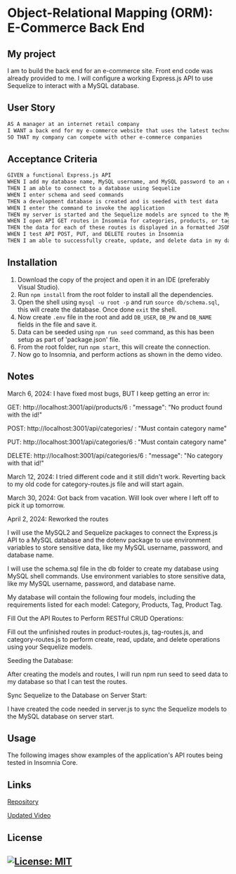 # Object-Relational Mapping (ORM): E-Commerce Back End

## My project

I am to build the back end for an e-commerce site. Front end code was already provided to me. I will configure a working Express.js API to use Sequelize to interact with a MySQL database.


## User Story

```md
AS A manager at an internet retail company
I WANT a back end for my e-commerce website that uses the latest technologies
SO THAT my company can compete with other e-commerce companies
```

## Acceptance Criteria

```md
GIVEN a functional Express.js API
WHEN I add my database name, MySQL username, and MySQL password to an environment variable file
THEN I am able to connect to a database using Sequelize
WHEN I enter schema and seed commands
THEN a development database is created and is seeded with test data
WHEN I enter the command to invoke the application
THEN my server is started and the Sequelize models are synced to the MySQL database
WHEN I open API GET routes in Insomnia for categories, products, or tags
THEN the data for each of these routes is displayed in a formatted JSON
WHEN I test API POST, PUT, and DELETE routes in Insomnia
THEN I am able to successfully create, update, and delete data in my database
```

## Installation

1. Download the copy of the project and open it in an IDE (preferably Visual Studio).
2. Run `npm install` from the root folder to install all the dependencies.
3. Open the shell using `mysql -u root -p` and run `source db/schema.sql`, this will create the database. Once done `exit` the shell.
4. Now create `.env` file in the root and add `DB_USER`, `DB_PW` and `DB_NAME` fields in the file and save it.
5. Data can be seeded using `npm run seed` command, as this has been setup as part of 'package.json' file.
7. From the root folder, run `npm start`, this will create the connection.
8. Now go to Insomnia, and perform actions as shown in the demo video.


## Notes

March 6, 2024: I have fixed most bugs, BUT I keep getting an error in:

GET: http://localhost:3001/api/products/6 : "message": "No product found with the id!"

POST: http://localhost:3001/api/categories/ : "Must contain category name"

PUT: http://localhost:3001/api/categories/6 : "Must contain category name"

DELETE: http://localhost:3001/api/categories/6 : "message": "No category with that id!"

March 12, 2024: I tried different code and it still didn't work. Reverting back to my old code for category-routes.js file and will start again. 

March 30, 2024: Got back from vacation. Will look over where I left off to pick it up tomorrow.

April 2, 2024: Reworked the routes

I will use the MySQL2 and Sequelize packages to connect the Express.js API to a MySQL database and the dotenv package to use environment variables to store sensitive data, like my MySQL username, password, and database name.

I will use the schema.sql file in the db folder to create my database using MySQL shell commands. Use environment variables to store sensitive data, like my MySQL username, password, and database name. 

My database will contain the following four models, including the requirements listed for each model: Category, Products, Tag, Product Tag. 

Fill Out the API Routes to Perform RESTful CRUD Operations:

Fill out the unfinished routes in product-routes.js, tag-routes.js, and category-routes.js to perform create, read, update, and delete operations using your Sequelize models.

Seeding the Database:

After creating the models and routes, I will run npm run seed to seed data to my database so that I can test the routes.

Sync Sequelize to the Database on Server Start:

I have created the code needed in server.js to sync the Sequelize models to the MySQL database on server start.

## Usage

The following images show examples of the application's API routes being tested in Insomnia Core.

## Links

[Repository](https://github.com/Gera1313/E-commerce)

[Updated Video](https://youtu.be/Vwn2NulQSc8)

## License

## [![License: MIT](https://img.shields.io/badge/License-MIT-yellow.svg)](https://opensource.org/licenses/MIT)